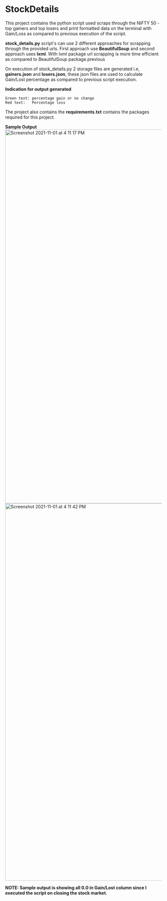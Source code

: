 # StockDetails
This project contains the python script used scraps through the NIFTY 50 - top gainers and top losers and print formatted data on the terminal with Gain/Loss as compared to previous execution of the script.

**stock_details.py** script's can use 2 different approaches for scrapping through the provided urls. First approach use **BeautifulSoup** and second approach uses **lxml**. With lxml package url scrapping is more time efficient as compared to BeautifulSoup package.previous 

On execution of stock_details.py 2 storage files are generated i.e, **gainers.json** and **losers.json**, these json files are used to calculate Gain/Lost percentage as compared to previous script execution. 

**Indication for output generated**
```
Green text: percentage gain or no change
Red text:   Percentage loss
```

The project also contains the **requirements.txt** contains the packages required for this project.

**Sample Output**
<img width="1199" alt="Screenshot 2021-11-01 at 4 11 17 PM" src="https://user-images.githubusercontent.com/5197288/139659598-711af57c-1dea-4b35-b783-1e795d84b39d.png">
<img width="1210" alt="Screenshot 2021-11-01 at 4 11 42 PM" src="https://user-images.githubusercontent.com/5197288/139659659-ccd4f6de-5418-4d2f-b657-8d9859536e7a.png">

**NOTE: Sample output is showing all 0.0 in Gain/Lost column since I executed the script on closing the stock market.**

